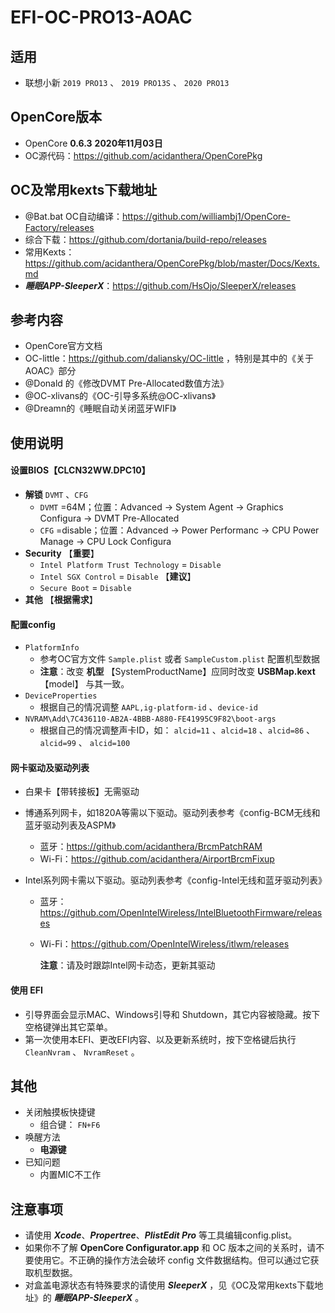 # EFI-OC-PRO13-AOAC

## 适用

- 联想小新 `2019 PRO13` 、 `2019 PRO13S` 、 `2020 PRO13` 

## OpenCore版本

- OpenCore **0.6.3**  **2020年11月03日** 
- OC源代码：https://github.com/acidanthera/OpenCorePkg

## OC及常用kexts下载地址

- @Bat.bat OC自动编译：https://github.com/williambj1/OpenCore-Factory/releases
- 综合下载：https://github.com/dortania/build-repo/releases
- 常用Kexts：https://github.com/acidanthera/OpenCorePkg/blob/master/Docs/Kexts.md
- ***睡眠APP-SleeperX***：https://github.com/HsOjo/SleeperX/releases

## 参考内容

- OpenCore官方文档
- OC-little：https://github.com/daliansky/OC-little ，特别是其中的《关于AOAC》部分
- @Donald 的《修改DVMT Pre-Allocated数值方法》
- @OC-xlivans的《OC-引导多系统@OC-xlivans》
- @Dreamn的《睡眠自动关闭蓝牙WIFI》

## 使用说明

#### 设置BIOS【CLCN32WW.DPC10】

- **解锁**  `DVMT` 、`CFG` 
  - `DVMT` =64M；位置：Advanced -> System Agent -> Graphics Configura -> DVMT Pre-Allocated
  - `CFG` =disable；位置：Advanced -> Power Performanc -> CPU Power  Manage -> CPU Lock Configura
- **Security** 【**重要**】
  - `Intel Platform Trust Technology` = `Disable` 
  - `Intel SGX Control` = `Disable` 【**建议**】
  - `Secure Boot` = `Disable` 
- **其他** 【**根据需求**】

#### 配置config

- `PlatformInfo` 
  - 参考OC官方文件 `Sample.plist` 或者 `SampleCustom.plist` 配置机型数据
  - **注意**：改变 **机型** 【SystemProductName】应同时改变 **USBMap.kext** 【model】 与其一致。
- `DeviceProperties` 
  - 根据自己的情况调整 `AAPL,ig-platform-id` 、`device-id` 
- `NVRAM\Add\7C436110-AB2A-4BBB-A880-FE41995C9F82\boot-args` 
  - 根据自己的情况调整声卡ID，如： `alcid=11` 、`alcid=18` 、`alcid=86` 、`alcid=99` 、 `alcid=100` 

#### 网卡驱动及驱动列表

- 白果卡【带转接板】无需驱动

- 博通系列网卡，如1820A等需以下驱动。驱动列表参考《config-BCM无线和蓝牙驱动列表及ASPM》
  - 蓝牙：https://github.com/acidanthera/BrcmPatchRAM
  - Wi-Fi：https://github.com/acidanthera/AirportBrcmFixup
- Intel系列网卡需以下驱动。驱动列表参考《config-Intel无线和蓝牙驱动列表》
  - 蓝牙：https://github.com/OpenIntelWireless/IntelBluetoothFirmware/releases
  
  - Wi-Fi：https://github.com/OpenIntelWireless/itlwm/releases
  
    **注意**：请及时跟踪Intel网卡动态，更新其驱动

#### 使用 EFI

- 引导界面会显示MAC、Windows引导和 Shutdown，其它内容被隐藏。按下空格键弹出其它菜单。
- 第一次使用本EFI、更改EFI内容、以及更新系统时，按下空格键后执行 `CleanNvram` 、 `NvramReset` 。

## 其他

- 关闭触摸板快捷键
  - 组合键： `FN+F6` 
- 唤醒方法
  - **电源键** 
- 已知问题
  - 内置MIC不工作

## 注意事项

- 请使用 ***Xcode***、***Propertree***、***PlistEdit Pro*** 等工具编辑config.plist。
- 如果你不了解 **OpenCore Configurator.app** 和 OC 版本之间的关系时，请不要使用它。不正确的操作方法会破坏 config 文件数据结构。但可以通过它获取机型数据。
- 对盒盖电源状态有特殊要求的请使用 ***SleeperX*** ，见《OC及常用kexts下载地址》的 ***睡眠APP-SleeperX*** 。

